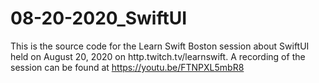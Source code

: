 # 08-20-2020_SwiftUI

This is the source code for the Learn Swift Boston session about SwiftUI held on August 20, 2020 on http.twitch.tv/learnswift. A recording of the session can be found at https://youtu.be/FTNPXL5mbR8
